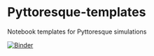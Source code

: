 # Pyttoresque-templates
Notebook templates for Pyttoresque simulations

[![Binder](https://mybinder.org/badge_logo.svg)](https://mybinder.org/v2/gh/NyanCAD/Pyttoresque-templates/main)
